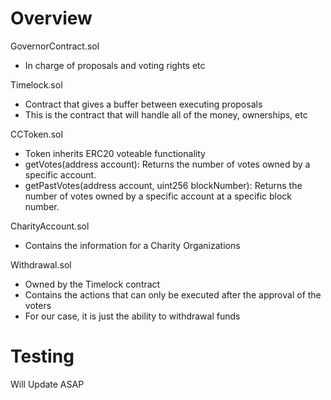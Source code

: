 # Overview

GovernorContract.sol

- In charge of proposals and voting rights etc

Timelock.sol

- Contract that gives a buffer between executing proposals
- This is the contract that will handle all of the money, ownerships, etc

CCToken.sol

- Token inherits ERC20 voteable functionality
- getVotes(address account): Returns the number of votes owned by a specific account.
- getPastVotes(address account, uint256 blockNumber): Returns the number of votes owned by a specific account at a specific block number.

CharityAccount.sol

- Contains the information for a Charity Organizations

Withdrawal.sol

- Owned by the Timelock contract
- Contains the actions that can only be executed after the approval of the voters
- For our case, it is just the ability to withdrawal funds

# Testing

Will Update ASAP
